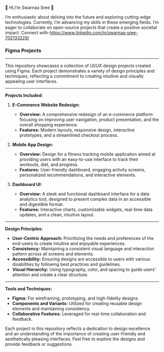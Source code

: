 👋 Hi,I’m Swarnaa Sree 👋

I’m enthusiastic about delving into the future and exploring cutting-edge technologies.
Currently, I’m advancing my skills in these emerging fields.
I’m eager to collaborate on open-source projects that create a positive societal impact.
Connect with-https://www.linkedin.com/in/swarnaa-sree-702133229/

### Figma Projects
----------------------------------------------------
This repository showcases a collection of UI/UX design projects created using Figma. Each project demonstrates a variety of design principles and techniques, reflecting a commitment to creating intuitive and visually appealing user interfaces.


-------
**Projects Included:**

1. **E-Commerce Website Redesign:**
   - **Overview:** A comprehensive redesign of an e-commerce platform focusing on improving user navigation, product presentation, and the overall shopping experience.
   - **Features:** Modern layouts, responsive design, interactive prototypes, and a streamlined checkout process.

2. **Mobile App Design:**
   - **Overview:** Design for a fitness tracking mobile application aimed at providing users with an easy-to-use interface to track their workouts, diet, and progress.
   - **Features:** User-friendly dashboard, engaging activity screens, personalized recommendations, and interactive elements.

3. **Dashboard UI:**
   - **Overview:** A sleek and functional dashboard interface for a data analytics tool, designed to present complex data in an accessible and digestible format.
   - **Features:** Interactive charts, customizable widgets, real-time data updates, and a clean, intuitive layout.
------------------------------------------------
**Design Principles:**
- **User-Centric Approach:** Prioritizing the needs and preferences of the end-users to create intuitive and enjoyable experiences.
- **Consistency:** Maintaining a consistent visual language and interaction pattern across all screens and elements.
- **Accessibility:** Ensuring designs are accessible to users with various disabilities by following best practices and guidelines.
- **Visual Hierarchy:** Using typography, color, and spacing to guide users' attention and create a clear structure.
--------------------------------------
**Tools and Techniques:**
- **Figma:** For wireframing, prototyping, and high-fidelity designs.
- **Components and Variants:** Utilized for creating reusable design elements and maintaining consistency.
- **Collaborative Features:** Leveraged for real-time collaboration and feedback.

Each project in this repository reflects a dedication to design excellence and an understanding of the importance of creating user-friendly and aesthetically pleasing interfaces. Feel free to explore the designs and provide feedback or suggestions.
